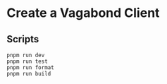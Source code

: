 # Create a Vagabond Client

## Scripts

```shell
pnpm run dev
pnpm run test
pnpm run format
pnpm run build
```
